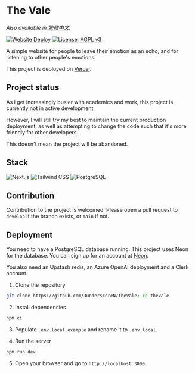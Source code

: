 # The Vale

_Also available in [繁體中文](README-zh-TW.md)._

[![Website Deploy](https://deploy-badge.vercel.app/?url=https://thevale.top&name=Vercel)](https://thevale.top)
[![License: AGPL v3](https://img.shields.io/badge/License-AGPL_v3-blue.svg)](https://www.gnu.org/licenses/agpl-3.0)

A simple website for people to leave their emotion as an echo, and for listening to other people's emotions.

This project is deployed on [Vercel](https://thevale.top).

## Project status

As i get increasingly busier with academics and work, this project is currently not in active development.

However, I will still try my best to maintain the current production deployment, as well as attempting to change the code such that it's more friendly for other developers.

This doesn't mean the project will be abandoned.

## Stack

![Next.js](https://img.shields.io/badge/next%20js-000000?style=for-the-badge&logo=nextdotjs&logoColor=white)
![Tailwind CSS](https://img.shields.io/badge/tailwind%20css-06B6D4?style=for-the-badge&logo=tailwind-css&logoColor=white)
![PostgreSQL](https://img.shields.io/badge/postgresql-4169E1?style=for-the-badge&logo=postgresql&logoColor=white)

## Contribution
Contribution to the project is welcomed. Please open a pull request to `develop` if the branch exists, or `main` if not. 

## Deployment
You need to have a PostgreSQL database running. This project uses Neon for the database. You can sign up for an account at [Neon](https://neon.tech/).

You also need an Upstash redis, an Azure OpenAI deployment and a Clerk account.

1. Clone the repository
```bash
git clone https://github.com/3underscoreN/theVale; cd theVale
```
2. Install dependencies
```bash
npm ci
```
3. Populate `.env.local.example` and rename it to `.env.local`.

4. Run the server
```bash
npm run dev
```
5. Open your browser and go to `http://localhost:3000`.
